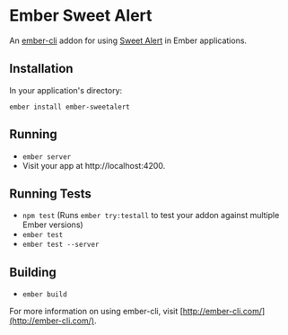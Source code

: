 # Ember Sweet Alert

An [ember-cli](http://www.ember-cli.com/) addon for using [Sweet Alert](https://limonte.github.io/sweetalert2/) in Ember applications.

## Installation

In your application's directory:

```
ember install ember-sweetalert
```

## Running

* `ember server`
* Visit your app at http://localhost:4200.

## Running Tests

* `npm test` (Runs `ember try:testall` to test your addon against multiple Ember versions)
* `ember test`
* `ember test --server`

## Building

* `ember build`

For more information on using ember-cli, visit [http://ember-cli.com/](http://ember-cli.com/).
